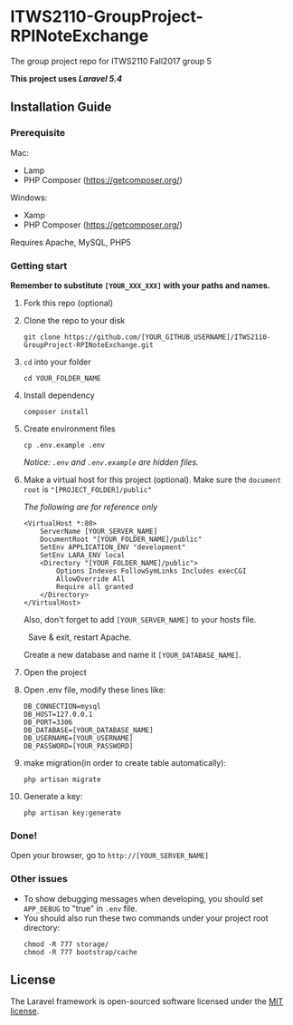 # ITWS2110-GroupProject-RPINoteExchange
The group project repo for ITWS2110 Fall2017 group 5

**This project uses _Laravel 5.4_**
## Installation Guide
### Prerequisite

Mac:
- Lamp
- PHP Composer (https://getcomposer.org/)

Windows:
- Xamp
- PHP Composer (https://getcomposer.org/)

Requires Apache, MySQL, PHP5

### Getting start

**Remember to substitute `[YOUR_XXX_XXX]` with your paths and names.**

1. Fork this repo (optional)

2. Clone the repo to your disk
    ```
    git clone https://github.com/[YOUR_GITHUB_USERNAME]/ITWS2110-GroupProject-RPINoteExchange.git
    ```

3. ```cd``` into your folder
    ```
    cd YOUR_FOLDER_NAME
    ```

4. Install dependency
    ```
    composer install
    ```

5. Create environment files
    ```
    cp .env.example .env
    ```
    _Notice: `.env` and `.env.example` are hidden files._
6. Make a virtual host for this project (optional). Make sure the `document root` is `"[PROJECT_FOLDER]/public"`

   *The following are for reference only*
    ```
    <VirtualHost *:80>
        ServerName [YOUR_SERVER_NAME]
        DocumentRoot "[YOUR_FOLDER_NAME]/public"
        SetEnv APPLICATION_ENV "development"
        SetEnv LARA_ENV local
        <Directory "[YOUR_FOLDER_NAME]/public">
            Options Indexes FollowSymLinks Includes execCGI
            AllowOverride All
            Require all granted
        </Directory>
    </VirtualHost>
    ```
    
        Also, don't forget to add `[YOUR_SERVER_NAME]` to your hosts file.
    
         Save & exit, restart Apache.
    
        Create a new database and name it `[YOUR_DATABASE_NAME]`.
    
7. Open the project

8. Open .env file, modify these lines like:
    ```
    DB_CONNECTION=mysql
    DB_HOST=127.0.0.1
    DB_PORT=3306
    DB_DATABASE=[YOUR_DATABASE_NAME]
    DB_USERNAME=[YOUR_USERNAME]
    DB_PASSWORD=[YOUR_PASSWORD]
    ```

9. make migration(in order to create table automatically):
    ```
    php artisan migrate
    ```

10. Generate a key:
    ```
    php artisan key:generate
    ```

### Done!
    
Open your browser, go to `http://[YOUR_SERVER_NAME]`

### Other issues

* To show debugging messages when developing, you should set `APP_DEBUG` to "true" in `.env` file.
* You should also run these two commands under your project root directory:
    ```
    chmod -R 777 storage/
    chmod -R 777 bootstrap/cache
    ```

## License

The Laravel framework is open-sourced software licensed under the [MIT license](LICENSE).
